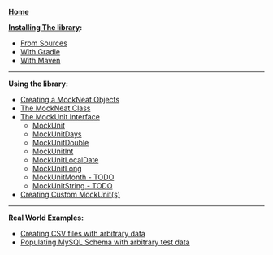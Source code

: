 **[Home](https://github.com/nomemory/mockneat/wiki)**

**[Installing The library](Installing):**
* [From Sources](Installing#from-sources)
* [With Gradle](Installing#with-gradle)
* [With Maven](Installing#with-maven)

<hr/> 

**Using the library:**
* [Creating a MockNeat Objects](Creating--a-MockNeat-object)
* [The MockNeat Class](MockNeat)
* [The MockUnit Interface](MockUnits)
    * [MockUnit](MockUnit)
    * [MockUnitDays](MockUnitDays)
    * [MockUnitDouble](MockUnitDouble)
    * [MockUnitInt](MockUnitInt)
    * [MockUnitLocalDate](MockUnitLocalDate)
    * [MockUnitLong](MockUnitLong)
    * [MockUnitMonth - TODO](MockUnitMonth)
    * [MockUnitString - TODO](MockUnitString)
* [Creating Custom MockUnit(s)](CustomMockUnits)

<hr/> 

**Real World Examples:**
* [Creating CSV files with arbitrary data](Creating-CSV-files-with-arbitrary-data)
* [Populating MySQL Schema with arbitrary test data](Programatically-populate-MySQL-Schema-with-arbitrary-test-data)